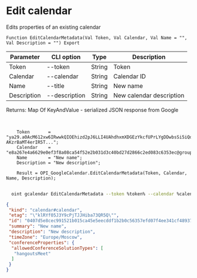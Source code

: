 ﻿---
sidebar_position: 3
---

# Edit calendar
 Edits properties of an existing calendar



`Function EditCalendarMetadata(Val Token, Val Calendar, Val Name = "", Val Description = "") Export`

  | Parameter | CLI option | Type | Description |
  |-|-|-|-|
  | Token | --token | String | Token |
  | Calendar | --calendar | String | Calendar ID |
  | Name | --title | String | New name |
  | Description | --description | String | New calendar description |

  
  Returns:  Map Of KeyAndValue - serialized JSON response from Google

<br/>




```bsl title="Code example"
    Token       = "ya29.a0AcM612xw6IRwwkQIOEhizd2pJ6LLI4UAhdhxmXDGEzYkcfUPrLYgDDwbsSi5iQdc78WPs_1_Qor5KipuV6mAIvr6z-AKzrBaMT4erIR5T...";
    Calendar    = "e8a267e4a6629e0ef3f8a08ca54f52e2b031d3c40bd27d2866c2ed083c6353ec@group.calendar.google.com";
    Name        = "New name";
    Description = "New description";

    Result = OPI_GoogleCalendar.EditCalendarMetadata(Token, Calendar, Name, Description);
```



```sh title="CLI command example"
    
  oint gcalendar EditCalendarMetadata --token %token% --calendar %calendar% --title "TestCalendar (change.)" --description "TestDescription"

```

```json title="Result"
{
 "kind": "calendar#calendar",
 "etag": "\"klRYf05J3Y9cPjTJJHiba73QR5Q\"",
 "id": "0407d5e8cec991521b015ca45e5eecddf1b2b0c56357efd07f4ee341cf489372@group.calendar.google.com",
 "summary": "New name",
 "description": "New description",
 "timeZone": "Europe/Moscow",
 "conferenceProperties": {
  "allowedConferenceSolutionTypes": [
   "hangoutsMeet"
  ]
 }
}
```
